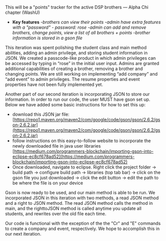 This will be a "points" tracker for the active DSP brothers — Alpha Chi chapter (WashU)

- **Key features** 
    -*brothers can view their points*
    -*admin have extra features with a "password" - password: rose*
    -*admin can add and remove brothers, change points, view a list of all brothers + points*
    -*brother information is stored in a gson file*
    
    
This iteration was spent polishing the student class and main method abilities, adding an admin privilege, and storing student information in JSON. We created a passcode-like product in which admin privileges can be accessed by typing in “rose” in the initial user input. Admins are granted additional capabilities of creating a brother, removing a brother and changing points. We are still working on implementing “add company” and “add event” to admin privileges. The resume properties and event properties have not been fully implemented yet.

Another part of our second iteration is incorporating JSON to store our information. In order to run our code, the user MUST have gson set up. Below we have added some basic instructions for how to set this up:

- download this JSON jar file: [https://repo1.maven.org/maven2/com/google/code/gson/gson/2.6.2/gson-2.6.2.jar](https://repo1.maven.org/maven2/com/google/code/gson/gson/2.6.2/gson-2.6.2.jar)
- follow instructions on this easy-to-follow website to incorporate the newly downloaded file in java user libraries [https://medium.com/programmers-blockchain/importing-gson-into-eclipse-ec8cf678ad52](https://medium.com/programmers-blockchain/importing-gson-into-eclipse-ec8cf678ad52)
- Once downloaded, navigate to eclipse. Right click the project folder → build path → configure build path → libraries (top tab bar) → click on the gson file you just downloaded → click the edit button → edit the path to be where the file is on your device

Gson is now ready to be used, and our main method is able to be run. We incorporated JSON in this iteration with two methods, a read JSON method and a right to JSON method. The read JSON method calls the method in main, and the righttoJSON method is called anytime you update all students, and rewrites over the old file each time.

Our code is functional with the exception of the the "Cr" and "E" commands to create a company and event, respectively. We hope to accomplish this in our next iteration.
